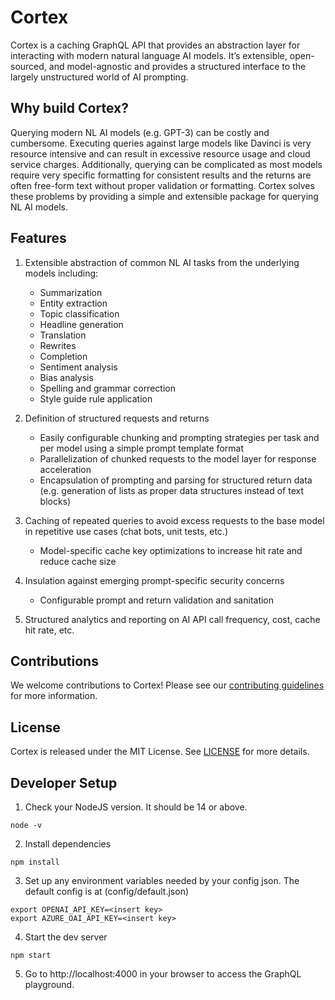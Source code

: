 # Cortex

Cortex is a caching GraphQL API that provides an abstraction layer for interacting with modern natural language AI models. It’s extensible, open-sourced, and model-agnostic and provides a structured interface to the largely unstructured world of AI prompting.

## Why build Cortex?

Querying modern NL AI models (e.g. GPT-3) can be costly and cumbersome. Executing queries against large models like Davinci is very resource intensive and can result in excessive resource usage and cloud service charges. Additionally, querying can be complicated as most models require very specific formatting for consistent results and the returns are often free-form text without proper validation or formatting. Cortex solves these problems by providing a simple and extensible package for querying NL AI models.

## Features

1. Extensible abstraction of common NL AI tasks from the underlying models including:
   - Summarization
   - Entity extraction
   - Topic classification
   - Headline generation
   - Translation
   - Rewrites
   - Completion
   - Sentiment analysis
   - Bias analysis
   - Spelling and grammar correction
   - Style guide rule application

2. Definition of structured requests and returns
   - Easily configurable chunking and prompting strategies per task and per model using a simple prompt template format
   - Parallelization of chunked requests to the model layer for response acceleration
   - Encapsulation of prompting and parsing for structured return data (e.g. generation of lists as proper data structures instead of text blocks)

3. Caching of repeated queries to avoid excess requests to the base model in repetitive use cases (chat bots, unit tests, etc.)
   - Model-specific cache key optimizations to increase hit rate and reduce cache size
5. Insulation against emerging prompt-specific security concerns
   - Configurable prompt and return validation and sanitation
7. Structured analytics and reporting on AI API call frequency, cost, cache hit rate, etc.

## Contributions

We welcome contributions to Cortex! Please see our [contributing guidelines](http://cortex.archipelago.com/contributing) for more information.

## License

Cortex is released under the MIT License. See [LICENSE](https://github.com/ALJAZEERAPLUS/cortex/blob/main/LICENSE) for more details.

## Developer Setup

1. Check your NodeJS version. It should be 14 or above.

```
node -v
```

2. Install dependencies

```
npm install
```

3. Set up any environment variables needed by your config json. The default config is at (config/default.json)

```
export OPENAI_API_KEY=<insert key>
export AZURE_OAI_API_KEY=<insert key>
```

4. Start the dev server

```
npm start
```

5. Go to http://localhost:4000 in your browser to access the GraphQL playground.

